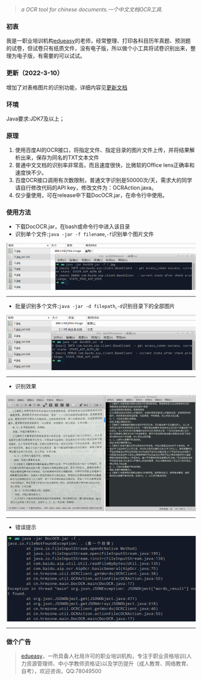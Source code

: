 >*a OCR tool for chinese documents.一个中文文档OCR工具.*

### 初衷
我是一职业培训机构[edueasy](http://www.eduez.cn)的老师，经常整理、打印各科目历年真题、预测题的试卷，但试卷只有纸质文件，没有电子版，所以做个小工具将试卷识别出来，整理为电子版，有需要的可以试试。

### 更新（2022-3-10）
增加了对表格图片的识别功能，详细内容见[更新文档](https://github.com/hrmzone/DocOCR/blob/master/src/main/java/cn/hrmzone/table/update.md)

### 环境
Java要求:JDK7及以上；

### 原理
1. 使用百度AI的OCR接口，将指定文件、指定目录的图片文件上传，并将结果解析出来，保存为同名的TXT文本文件
2. 普通中文文档的识别率非常高，而且速度很快，比微软的Office lens正确率和速度快不少。
3. 百度OCR接口调用有次数限制，普通文字识别是50000次/天，需求大的同学请自行修改代码的API
   key，修改文件为：OCRAction.java。
4. 仅少量使用，可在release中下载DocOCR.jar，在命令行中使用。

### 使用方法
* 下载DocOCR.jar，在bash或命令行中进入该目录
* 识别单个文件:`java -jar -f filename`,`-f`识别单个图片文件

![SingleImg](https://github.com/hrmzone/DocOCR/blob/master/screenshot/1.png "识别单个图片文件")
*****

* 批量识别多个文件:`java -jar -d filepath`,`-d`识别目录下的全部图片

![MultiImg](https://github.com/hrmzone/DocOCR/blob/master/screenshot/3.png "批量识别多个图片文件")
*****

* 识别效果

![result](https://github.com/hrmzone/DocOCR/blob/master/screenshot/2.png "识别效果")
*****

* 错误提示

![error](https://github.com/hrmzone/DocOCR/blob/master/screenshot/4.png "错误提示")
*****

### 做个广告
>[edueasy](http://www.eduez.cn)，一所具备人社局许可的职业培训机构，专注于职业资格培训(人力资源管理师、中小学教师资格证)以及学历提升（成人教育、网络教育、自考），欢迎咨询，QQ:78049500 
